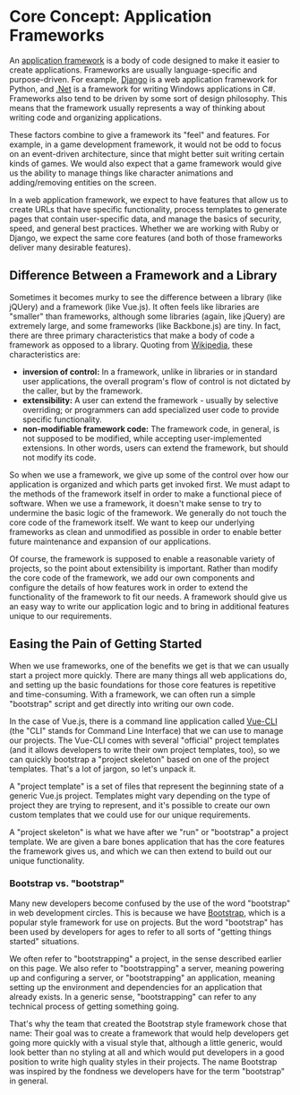 # Core Concept: Application Frameworks

An [application framework](https://en.wikipedia.org/wiki/Software_framework) is a body of code designed to make it easier to create applications. Frameworks are usually language-specific and purpose-driven. For example, [Django](https://djangoproject.com) is a web application framework for Python, and [.Net](https://en.wikipedia.org/wiki/.NET_Framework) is a framework for writing Windows applications in C#. Frameworks also  tend to be driven by some sort of design philosophy. This means that the framework usually represents a way of thinking about writing code and organizing applications.

These factors combine to give a framework its "feel" and features. For example, in a game development framework, it would not be odd to focus on an event-driven architecture, since that might better suit writing certain kinds of games. We would also expect that a game framework would give us the ability to manage things like character animations and adding/removing entities on the screen. 

In a web application framework, we expect to have features that allow us to create URLs that have specific functionality, process templates to generate pages that contain user-specific data, and manage the basics of security, speed, and general best practices. Whether we are working with Ruby or Django, we expect the same core features (and both of those frameworks deliver many desirable features). 

## Difference Between a Framework and a Library

Sometimes it becomes murky to see the difference between a library (like jQUery) and a framework (like Vue.js). It often feels like libraries are "smaller" than frameworks, although some libraries (again, like jQuery) are extremely large, and some frameworks (like Backbone.js) are tiny. In fact, there are three primary characteristics that make a body of code a framework as opposed to a library. Quoting from [Wikipedia](https://en.wikipedia.org/wiki/Software_framework), these characteristics are:

* **inversion of control:** In a framework, unlike in libraries or in standard user applications, the overall program's flow of control is not dictated by the caller, but by the framework.
* **extensibility:** A user can extend the framework - usually by selective overriding; or programmers can add specialized user code to provide specific functionality.
* **non-modifiable framework code:** The framework code, in general, is not supposed to be modified, while accepting user-implemented extensions. In other words, users can extend the framework, but should not modify its code.

So when we use a framework, we give up some of the control over how our application is organized and which parts get invoked first. We must adapt to the methods of the framework itself in order to make a functional piece of software. When we use a framework, it doesn't make sense to try to undermine the basic logic of the framework. We generally do not touch the core code of the framework itself. We want to keep our underlying frameworks as clean and unmodified as possible in order to enable better future maintenance and expansion of our applications.

Of course, the framework is supposed to enable a reasonable variety of projects, so the point about extensibility is important. Rather than modify the core code of the framework, we add our own components and configure the details of how features work in order to extend the functionality of the framework to fit our needs. A framework should give us an easy way to write our application logic and to bring in additional features unique to our requirements.

## Easing the Pain of Getting Started

When we use frameworks, one of the benefits we get is that we can usually start a project more quickly. There are many things all web applications do, and setting up the basic foundations for those core features is repetitive and time-consuming. With a framework, we can often run a simple "bootstrap" script and get directly into writing our own code. 

In the case of Vue.js, there is a command line application called [Vue-CLI](https://github.com/vuejs/vue-cli) (the "CLI" stands for Command Line Interface) that we can use to manage our projects. The Vue-CLI comes with several "official" project templates (and it allows developers to write their own project templates, too), so we can quickly bootstrap a "project skeleton" based on one of the project templates. That's a lot of jargon, so let's unpack it.

A "project template" is a set of files that represent the beginning state of a generic Vue.js project. Templates might vary depending on the type of project they are trying to represent, and it's possible to create our own custom templates that we could use for our unique requirements.

A "project skeleton" is what we have after we "run" or "bootstrap" a project template. We are given a bare bones application that has the core features the framework gives us, and which we can then extend to build out our unique functionality.

<div class="tip-box">
    <h3>Bootstrap vs. "bootstrap"</h3>
    <p>Many new developers become confused by the use of the word "bootstrap" in web development circles. This is because we have <a href="https://getbootstrap">Bootstrap</a>, which is a popular style framework for use on projects. But the word "bootstrap" has been used by developers for ages to refer to all sorts of "getting things started" situations.</p>
    <p>We often refer to "bootstrapping" a project, in the sense described earlier on this page. We also refer to "bootstrapping" a server, meaning powering up and configuring a server, or "bootstrapping" an application, meaning setting up the environment and dependencies for an application that already exists. In a generic sense, "bootstrapping" can refer to any technical process of getting something going.</p>
    <p>That's why the team that created the Bootstrap style framework chose that name: Their goal was to create a framework that would help developers get going more quickly with a visual style that, although a little generic, would look better than no styling at all and which would put developers in a good position to write high quality styles in their projects. The name Bootstrap was inspired by the fondness we developers have for the term "bootstrap" in general.</p>
</div>












